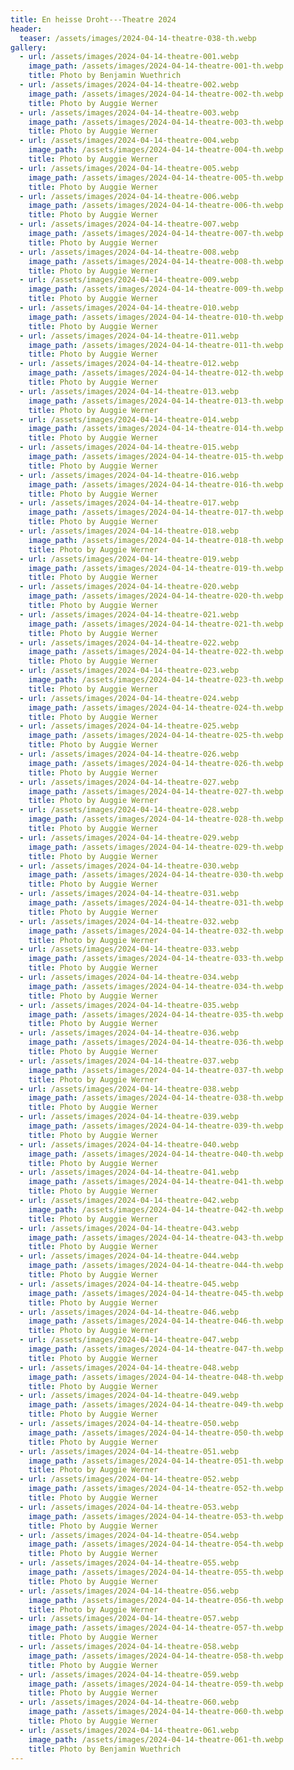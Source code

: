 ```yaml
---
title: En heisse Droht---Theatre 2024
header:
  teaser: /assets/images/2024-04-14-theatre-038-th.webp
gallery:
  - url: /assets/images/2024-04-14-theatre-001.webp
    image_path: /assets/images/2024-04-14-theatre-001-th.webp
    title: Photo by Benjamin Wuethrich
  - url: /assets/images/2024-04-14-theatre-002.webp
    image_path: /assets/images/2024-04-14-theatre-002-th.webp
    title: Photo by Auggie Werner
  - url: /assets/images/2024-04-14-theatre-003.webp
    image_path: /assets/images/2024-04-14-theatre-003-th.webp
    title: Photo by Auggie Werner
  - url: /assets/images/2024-04-14-theatre-004.webp
    image_path: /assets/images/2024-04-14-theatre-004-th.webp
    title: Photo by Auggie Werner
  - url: /assets/images/2024-04-14-theatre-005.webp
    image_path: /assets/images/2024-04-14-theatre-005-th.webp
    title: Photo by Auggie Werner
  - url: /assets/images/2024-04-14-theatre-006.webp
    image_path: /assets/images/2024-04-14-theatre-006-th.webp
    title: Photo by Auggie Werner
  - url: /assets/images/2024-04-14-theatre-007.webp
    image_path: /assets/images/2024-04-14-theatre-007-th.webp
    title: Photo by Auggie Werner
  - url: /assets/images/2024-04-14-theatre-008.webp
    image_path: /assets/images/2024-04-14-theatre-008-th.webp
    title: Photo by Auggie Werner
  - url: /assets/images/2024-04-14-theatre-009.webp
    image_path: /assets/images/2024-04-14-theatre-009-th.webp
    title: Photo by Auggie Werner
  - url: /assets/images/2024-04-14-theatre-010.webp
    image_path: /assets/images/2024-04-14-theatre-010-th.webp
    title: Photo by Auggie Werner
  - url: /assets/images/2024-04-14-theatre-011.webp
    image_path: /assets/images/2024-04-14-theatre-011-th.webp
    title: Photo by Auggie Werner
  - url: /assets/images/2024-04-14-theatre-012.webp
    image_path: /assets/images/2024-04-14-theatre-012-th.webp
    title: Photo by Auggie Werner
  - url: /assets/images/2024-04-14-theatre-013.webp
    image_path: /assets/images/2024-04-14-theatre-013-th.webp
    title: Photo by Auggie Werner
  - url: /assets/images/2024-04-14-theatre-014.webp
    image_path: /assets/images/2024-04-14-theatre-014-th.webp
    title: Photo by Auggie Werner
  - url: /assets/images/2024-04-14-theatre-015.webp
    image_path: /assets/images/2024-04-14-theatre-015-th.webp
    title: Photo by Auggie Werner
  - url: /assets/images/2024-04-14-theatre-016.webp
    image_path: /assets/images/2024-04-14-theatre-016-th.webp
    title: Photo by Auggie Werner
  - url: /assets/images/2024-04-14-theatre-017.webp
    image_path: /assets/images/2024-04-14-theatre-017-th.webp
    title: Photo by Auggie Werner
  - url: /assets/images/2024-04-14-theatre-018.webp
    image_path: /assets/images/2024-04-14-theatre-018-th.webp
    title: Photo by Auggie Werner
  - url: /assets/images/2024-04-14-theatre-019.webp
    image_path: /assets/images/2024-04-14-theatre-019-th.webp
    title: Photo by Auggie Werner
  - url: /assets/images/2024-04-14-theatre-020.webp
    image_path: /assets/images/2024-04-14-theatre-020-th.webp
    title: Photo by Auggie Werner
  - url: /assets/images/2024-04-14-theatre-021.webp
    image_path: /assets/images/2024-04-14-theatre-021-th.webp
    title: Photo by Auggie Werner
  - url: /assets/images/2024-04-14-theatre-022.webp
    image_path: /assets/images/2024-04-14-theatre-022-th.webp
    title: Photo by Auggie Werner
  - url: /assets/images/2024-04-14-theatre-023.webp
    image_path: /assets/images/2024-04-14-theatre-023-th.webp
    title: Photo by Auggie Werner
  - url: /assets/images/2024-04-14-theatre-024.webp
    image_path: /assets/images/2024-04-14-theatre-024-th.webp
    title: Photo by Auggie Werner
  - url: /assets/images/2024-04-14-theatre-025.webp
    image_path: /assets/images/2024-04-14-theatre-025-th.webp
    title: Photo by Auggie Werner
  - url: /assets/images/2024-04-14-theatre-026.webp
    image_path: /assets/images/2024-04-14-theatre-026-th.webp
    title: Photo by Auggie Werner
  - url: /assets/images/2024-04-14-theatre-027.webp
    image_path: /assets/images/2024-04-14-theatre-027-th.webp
    title: Photo by Auggie Werner
  - url: /assets/images/2024-04-14-theatre-028.webp
    image_path: /assets/images/2024-04-14-theatre-028-th.webp
    title: Photo by Auggie Werner
  - url: /assets/images/2024-04-14-theatre-029.webp
    image_path: /assets/images/2024-04-14-theatre-029-th.webp
    title: Photo by Auggie Werner
  - url: /assets/images/2024-04-14-theatre-030.webp
    image_path: /assets/images/2024-04-14-theatre-030-th.webp
    title: Photo by Auggie Werner
  - url: /assets/images/2024-04-14-theatre-031.webp
    image_path: /assets/images/2024-04-14-theatre-031-th.webp
    title: Photo by Auggie Werner
  - url: /assets/images/2024-04-14-theatre-032.webp
    image_path: /assets/images/2024-04-14-theatre-032-th.webp
    title: Photo by Auggie Werner
  - url: /assets/images/2024-04-14-theatre-033.webp
    image_path: /assets/images/2024-04-14-theatre-033-th.webp
    title: Photo by Auggie Werner
  - url: /assets/images/2024-04-14-theatre-034.webp
    image_path: /assets/images/2024-04-14-theatre-034-th.webp
    title: Photo by Auggie Werner
  - url: /assets/images/2024-04-14-theatre-035.webp
    image_path: /assets/images/2024-04-14-theatre-035-th.webp
    title: Photo by Auggie Werner
  - url: /assets/images/2024-04-14-theatre-036.webp
    image_path: /assets/images/2024-04-14-theatre-036-th.webp
    title: Photo by Auggie Werner
  - url: /assets/images/2024-04-14-theatre-037.webp
    image_path: /assets/images/2024-04-14-theatre-037-th.webp
    title: Photo by Auggie Werner
  - url: /assets/images/2024-04-14-theatre-038.webp
    image_path: /assets/images/2024-04-14-theatre-038-th.webp
    title: Photo by Auggie Werner
  - url: /assets/images/2024-04-14-theatre-039.webp
    image_path: /assets/images/2024-04-14-theatre-039-th.webp
    title: Photo by Auggie Werner
  - url: /assets/images/2024-04-14-theatre-040.webp
    image_path: /assets/images/2024-04-14-theatre-040-th.webp
    title: Photo by Auggie Werner
  - url: /assets/images/2024-04-14-theatre-041.webp
    image_path: /assets/images/2024-04-14-theatre-041-th.webp
    title: Photo by Auggie Werner
  - url: /assets/images/2024-04-14-theatre-042.webp
    image_path: /assets/images/2024-04-14-theatre-042-th.webp
    title: Photo by Auggie Werner
  - url: /assets/images/2024-04-14-theatre-043.webp
    image_path: /assets/images/2024-04-14-theatre-043-th.webp
    title: Photo by Auggie Werner
  - url: /assets/images/2024-04-14-theatre-044.webp
    image_path: /assets/images/2024-04-14-theatre-044-th.webp
    title: Photo by Auggie Werner
  - url: /assets/images/2024-04-14-theatre-045.webp
    image_path: /assets/images/2024-04-14-theatre-045-th.webp
    title: Photo by Auggie Werner
  - url: /assets/images/2024-04-14-theatre-046.webp
    image_path: /assets/images/2024-04-14-theatre-046-th.webp
    title: Photo by Auggie Werner
  - url: /assets/images/2024-04-14-theatre-047.webp
    image_path: /assets/images/2024-04-14-theatre-047-th.webp
    title: Photo by Auggie Werner
  - url: /assets/images/2024-04-14-theatre-048.webp
    image_path: /assets/images/2024-04-14-theatre-048-th.webp
    title: Photo by Auggie Werner
  - url: /assets/images/2024-04-14-theatre-049.webp
    image_path: /assets/images/2024-04-14-theatre-049-th.webp
    title: Photo by Auggie Werner
  - url: /assets/images/2024-04-14-theatre-050.webp
    image_path: /assets/images/2024-04-14-theatre-050-th.webp
    title: Photo by Auggie Werner
  - url: /assets/images/2024-04-14-theatre-051.webp
    image_path: /assets/images/2024-04-14-theatre-051-th.webp
    title: Photo by Auggie Werner
  - url: /assets/images/2024-04-14-theatre-052.webp
    image_path: /assets/images/2024-04-14-theatre-052-th.webp
    title: Photo by Auggie Werner
  - url: /assets/images/2024-04-14-theatre-053.webp
    image_path: /assets/images/2024-04-14-theatre-053-th.webp
    title: Photo by Auggie Werner
  - url: /assets/images/2024-04-14-theatre-054.webp
    image_path: /assets/images/2024-04-14-theatre-054-th.webp
    title: Photo by Auggie Werner
  - url: /assets/images/2024-04-14-theatre-055.webp
    image_path: /assets/images/2024-04-14-theatre-055-th.webp
    title: Photo by Auggie Werner
  - url: /assets/images/2024-04-14-theatre-056.webp
    image_path: /assets/images/2024-04-14-theatre-056-th.webp
    title: Photo by Auggie Werner
  - url: /assets/images/2024-04-14-theatre-057.webp
    image_path: /assets/images/2024-04-14-theatre-057-th.webp
    title: Photo by Auggie Werner
  - url: /assets/images/2024-04-14-theatre-058.webp
    image_path: /assets/images/2024-04-14-theatre-058-th.webp
    title: Photo by Auggie Werner
  - url: /assets/images/2024-04-14-theatre-059.webp
    image_path: /assets/images/2024-04-14-theatre-059-th.webp
    title: Photo by Auggie Werner
  - url: /assets/images/2024-04-14-theatre-060.webp
    image_path: /assets/images/2024-04-14-theatre-060-th.webp
    title: Photo by Auggie Werner
  - url: /assets/images/2024-04-14-theatre-061.webp
    image_path: /assets/images/2024-04-14-theatre-061-th.webp
    title: Photo by Benjamin Wuethrich
---
```

